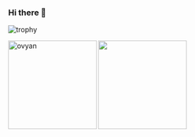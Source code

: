 ### Hi there 👋

![trophy](https://github-profile-trophy.vercel.app/?username=ovyan&title_color=fff&text_color=fff&margin-w=15&margin-h=15)


<div>
<img height="180" align="left" src="https://github-readme-stats.vercel.app/api?username=ovyan&count_private=true&include_all_commits=true&bg_color=30,e96443,904e95&title_color=fff&text_color=fff" alt="ovyan" />
<img height="180" src="https://github-readme-stats.vercel.app/api/top-langs/?username=ovyan&layout=compact&bg_color=30,e96443,904e95&langs_count=8&title_color=fff&text_color=fff" />
</div>


<!--
**ovyan/ovyan** is a ✨ _special_ ✨ repository because its `README.md` (this file) appears on your GitHub profile.

Here are some ideas to get you started:

- 🔭 I’m currently working on ...
- 🌱 I’m currently learning ...
- 👯 I’m looking to collaborate on ...
- 🤔 I’m looking for help with ...
- 💬 Ask me about ...
- 📫 How to reach me: ...
- 😄 Pronouns: ...
- ⚡ Fun fact: ...
-->

